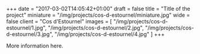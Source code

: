 +++
date = "2017-03-02T14:05:42+01:00"
draft = false
title = "Title of the project"
miniature = "/img/projects/cos-d-estournel/miniature.jpg"
wide = false
client = "Cos d'Estournel"
images = [
  "/img/projects/cos-d-estournel/1.jpg",
  "/img/projects/cos-d-estournel/2.jpg",
  "/img/projects/cos-d-estournel/3.jpg",
  "/img/projects/cos-d-estournel/4.jpg"
]
+++

More information here.
